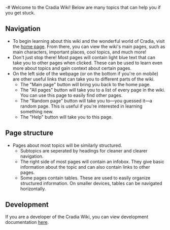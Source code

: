 -# Welcome to the Cradia Wiki! Below are many topics that can help you if you get stuck.

<TableOfContents
  :contents="[
    { text: 'Navigation' },
    { text: 'Page_structure' },
    { text: 'Development' },
  ]"
/>

## Navigation

* To begin learning about this wiki and the wonderful world of Cradia, visit the [home page](/home). From there, you can view the wiki's main pages, such as main characters, important places, cool topics, and much more!
* Don't just stop there! Most pages will contain light blue text that can take you to other pages when clicked. These can be used to learn even more about topics and gain context about certain pages.
* On the left side of the webpage (or on the bottom if you're on mobile) are other useful links that can take you to different parts of the wiki.
    * The "Main page" button will bring you back to the home page.
    * The "All pages" button will take you to a list of every page in the wiki. You can use this page to easily find other pages.
    * The "Random page" button will take you to—you guessed it—a random page. This is useful if you're interested in learning something new.
    * The "Help" button will take you to this page.

## Page structure

* Pages about most topics will be similarly structured.
    * Subtopics are seperated by headings for cleaner and clearer navigation.
    * The right side of most pages will contain an infobox. They give basic information about the topic and can also contain links to other pages.
    * Some pages contain tables. These are used to easily organize structured information. On smaller devices, tables can be navigated horizontally.

## Development

If you are a developer of the Cradia Wiki, you can view development documentation [here](https://docs.google.com/document/d/1RAJxMvn6o8nUZy38LsR_0T-fHZbQsZbJJ7_aIK1GgGM/edit?tab=t.0).